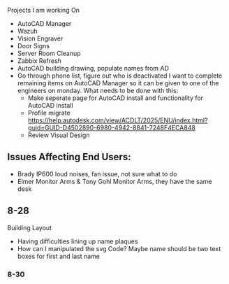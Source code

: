 
Projects I am working On
- AutoCAD Manager
- Wazuh
- Vision Engraver
- Door Signs
- Server Room Cleanup
- Zabbix Refresh
- AutoCAD building drawing, populate names from AD
- Go through phone list, figure out who is deactivated
I want to complete remaining items on AutoCAD Manager so it can be given to one of the engineers on monday. What needs to be done with this:
	- Make seperate page for AutoCAD install and functionality for AutoCAD install
	- Profile migrate https://help.autodesk.com/view/ACDLT/2025/ENU/index.html?guid=GUID-D4502890-6980-4942-8841-7248F4ECA848
	- Review Visual Design 


Issues Affecting End Users:
- 
- Brady IP600 loud noises, fan issue, not sure what to do
- Elmer Monitor Arms & Tony Gohl Monitor Arms, they have the same desk 

## 8-28



Building Layout
- Having difficulties lining up name plaques
- How can I manipulated the svg Code? Maybe name should be two text boxes for first and last name



### 8-30
